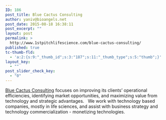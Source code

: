 ```yaml
---
ID: 186
post_title: Blue Cactus Consulting
author: yaniv@bioangels.net
post_date: 2015-08-18 16:38:11
post_excerpt: ""
layout: post
permalink: >
  http://www.1stpitchlifescience.com/blue-cactus-consulting/
published: true
tc-thumb-fld:
  - 'a:2:{s:9:"_thumb_id";s:3:"187";s:11:"_thumb_type";s:5:"thumb";}'
layout_key:
  - ""
post_slider_check_key:
  - "0"
---
```

<a href="http://www.bluecactusconsulting.com/">Blue Cactus Consulting</a> focuses on improving its clients’ operational efficiencies, identifying market opportunities, and maximizing value from technology and strategic advantages.   We work with technology based companies, mostly in life sciences, and assist with business strategy and technology commercialization - monetizing technologies.
